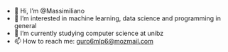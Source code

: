 - 👋 Hi, I’m @MassimiIiano
- 👀 I’m interested in machine learning, data science and programming in general
- 🌱 I’m currently studying computer science at unibz
- 📫 How to reach me: guro6mlp6@mozmail.com 

<!---
MassimiIiano/MassimiIiano is a ✨ special ✨ repository because its `README.md` (this file) appears on your GitHub profile.
You can click the Preview link to take a look at your changes.
--->
